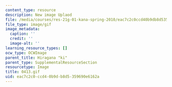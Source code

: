 ```yaml
---
content_type: resource
description: New image Uplaod
file: /media/courses/res-21g-01-kana-spring-2010/eac7c2c0ccd40b9db8d5359690e6162a_0413.gif
file_type: image/gif
image_metadata:
  caption: ''
  credit: ''
  image-alt: ''
learning_resource_types: []
ocw_type: OCWImage
parent_title: Hiragana "ki"
parent_type: SupplementalResourceSection
resourcetype: Image
title: 0413.gif
uid: eac7c2c0-ccd4-0b9d-b8d5-359690e6162a
---
```

